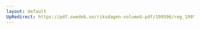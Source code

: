 ```yaml
---
layout: default
UpRedirect: https://pdf.swedeb.se/riksdagen-volumeG-pdf/199596/reg_199596/reg_199596_0334.pdf
---
```

